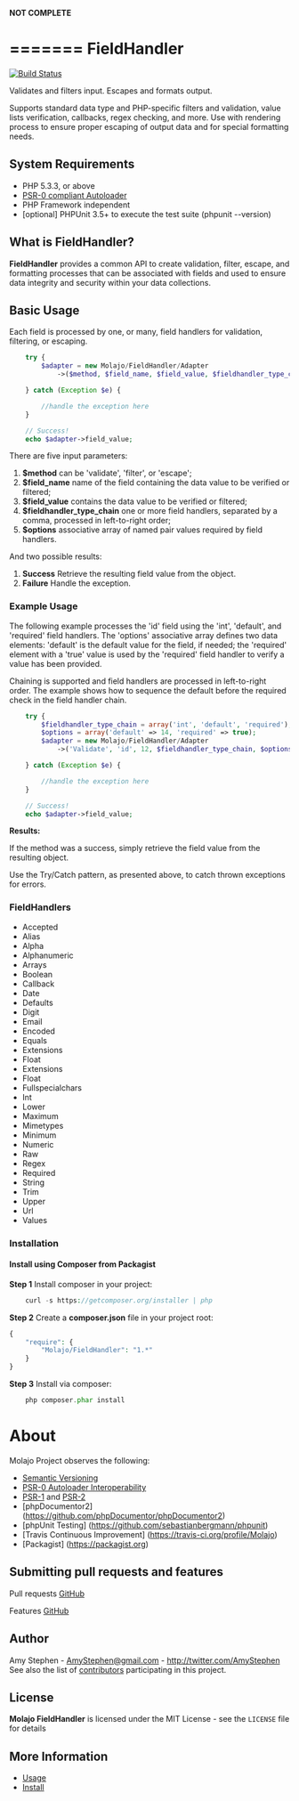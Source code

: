 **NOT COMPLETE**

=======
FieldHandler
=======

[![Build Status](https://travis-ci.org/Molajo/FieldHandler.png?branch=master)](https://travis-ci.org/Molajo/FieldHandler)

Validates and filters input. Escapes and formats output.

Supports standard data type and PHP-specific filters and validation, value lists verification, callbacks, regex checking, and more.
 Use with rendering process to ensure proper escaping of output data and for special formatting needs.

## System Requirements ##

* PHP 5.3.3, or above
* [PSR-0 compliant Autoloader](https://github.com/php-fig/fig-standards/blob/master/accepted/PSR-0.md)
* PHP Framework independent
* [optional] PHPUnit 3.5+ to execute the test suite (phpunit --version)

## What is FieldHandler? ##

**FieldHandler** provides a common API to create validation, filter, escape, and formatting processes that can be associated with fields and used to ensure data integrity and security within your data collections.

## Basic Usage ##

Each field is processed by one, or many, field handlers for validation, filtering, or escaping.

```php
    try {
        $adapter = new Molajo/FieldHandler/Adapter
            ->($method, $field_name, $field_value, $fieldhandler_type_chain, $options);

    } catch (Exception $e) {

        //handle the exception here
    }

    // Success!
    echo $adapter->field_value;
```

There are five input parameters:

1. **$method** can be 'validate', 'filter', or 'escape';
2. **$field_name** name of the field containing the data value to be verified or filtered;
3. **$field_value** contains the data value to be verified or filtered;
4. **$fieldhandler_type_chain** one or more field handlers, separated by a comma, processed in left-to-right order;
5. **$options** associative array of named pair values required by field handlers.

And two possible results:

1. **Success** Retrieve the resulting field value from the object.
2. **Failure** Handle the exception.

### Example Usage ###

The following example processes the 'id' field using the 'int', 'default', and 'required' field handlers.
The 'options' associative array defines two data elements: 'default' is the default value for the field, if needed;
the 'required' element with a 'true' value is used by the 'required' field handler to verify a value has been
 provided.

Chaining is supported and field handlers are processed in left-to-right order. The example shows how to sequence
 the default before the required check in the field handler chain.

```php
    try {
        $fieldhandler_type_chain = array('int', 'default', 'required');
        $options = array('default' => 14, 'required' => true);
        $adapter = new Molajo/FieldHandler/Adapter
            ->('Validate', 'id', 12, $fieldhandler_type_chain, $options);

    } catch (Exception $e) {

        //handle the exception here
    }

    // Success!
    echo $adapter->field_value;

```
**Results:**

If the method was a success, simply retrieve the field value from the resulting object.

Use the Try/Catch pattern, as presented above, to catch thrown exceptions for errors.

### FieldHandlers ###

* Accepted
* Alias
* Alpha
* Alphanumeric
* Arrays
* Boolean
* Callback
* Date
* Defaults
* Digit
* Email
* Encoded
* Equals
* Extensions
* Float
* Extensions
* Float
* Fullspecialchars
* Int
* Lower
* Maximum
* Mimetypes
* Minimum
* Numeric
* Raw
* Regex
* Required
* String
* Trim
* Upper
* Url
* Values

### Installation

#### Install using Composer from Packagist

**Step 1** Install composer in your project:

```php
    curl -s https://getcomposer.org/installer | php
```

**Step 2** Create a **composer.json** file in your project root:

```php
{
    "require": {
        "Molajo/FieldHandler": "1.*"
    }
}
```

**Step 3** Install via composer:

```php
    php composer.phar install
```

About
=====

Molajo Project observes the following:

 * [Semantic Versioning](http://semver.org/)
 * [PSR-0 Autoloader Interoperability](https://github.com/php-fig/fig-standards/blob/master/accepted/PSR-0.md)
 * [PSR-1](https://github.com/php-fig/fig-standards/blob/master/accepted/PSR-1-basic-coding-standard.md)
 and [PSR-2](https://github.com/php-fig/fig-standards/blob/master/accepted/PSR-2-coding-style-guide.md)
 * [phpDocumentor2] (https://github.com/phpDocumentor/phpDocumentor2)
 * [phpUnit Testing] (https://github.com/sebastianbergmann/phpunit)
 * [Travis Continuous Improvement] (https://travis-ci.org/profile/Molajo)
 * [Packagist] (https://packagist.org)


Submitting pull requests and features
------------------------------------

Pull requests [GitHub](https://github.com/Molajo/FieldHandler/pulls)

Features [GitHub](https://github.com/Molajo/FieldHandler/issues)

Author
------

Amy Stephen - <AmyStephen@gmail.com> - <http://twitter.com/AmyStephen><br />
See also the list of [contributors](https://github.com/Molajo/FieldHandler/contributors) participating in this project.

License
-------

**Molajo FieldHandler** is licensed under the MIT License - see the `LICENSE` file for details

More Information
----------------
- [Usage](/FieldHandler/.dev/Doc/Extend.md)
- [Install](/FieldHandler/.dev/Doc/Install.md)
